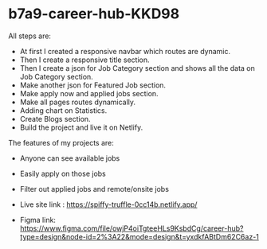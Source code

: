 ﻿# b7a9-career-hub-KKD98

All steps are:
* At first I created a responsive navbar which routes are dynamic.
* Then I create a responsive title section.
* Then I create a json for Job Category section and shows all the data on Job Category section.
* Make another json for Featured Job section. 
* Make apply now and applied jobs section. 
* Make all pages routes dynamically. 
* Adding chart on Statistics.
* Create Blogs section.
* Build the project and live it on Netlify.


The features of my projects are:
* Anyone can see available jobs
* Easily apply on those jobs
* Filter out applied jobs and remote/onsite jobs


* Live site link : https://spiffy-truffle-0cc14b.netlify.app/
* Figma link: https://www.figma.com/file/owjP4oiTgteeHLs9KsbdCg/career-hub?type=design&node-id=2%3A22&mode=design&t=yxdkfABtDm62C6az-1

